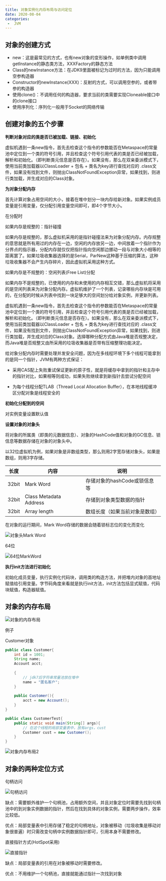 ```yaml
---
title: 对象实例化内存布局与访问定位
date: 2020-08-04
categories:
 -  JVM
---
```


## 对象的创建方式

- new：这是最常见的方式，也有new对象的变形操作，如单例类中调用getInstance的静态类方法，XXXFactory的静态方法
- Class的newInstance方法：在JDK9里面被标记为过时的方法，因为只能调用空参构造器
- Constructor的newInstance(XXX)：反射的方式，可以调用空参的，或者带参的构造器
- 使用clone()：不调用任何的构造器，要求当前的类需要实现Cloneable接口中的clone接口
- 使用序列化：序列化一般用于Socket的网络传输

## 创建对象的五个步骤

**判断对象对应的类是否已被加载、链接、初始化**

虚拟机遇到一条new指令，首先去检查这个指令的参数能否在Metaspace的常量池中定位到一个类的符号引用，并且检查这个符号引用代表的类是否已经被加载，解析和初始化。（即判断类元信息是否存在）。如果没有，那么在双亲委派模式下，使用当前类加载器以ClassLoader + 包名 + 类名为key进行查找对应的 .class文件，如果没有找到文件，则抛出ClassNotFoundException异常，如果找到，则进行类加载，并生成对应的Class对象。

**为对象分配内存**

首先计算对象占用空间的大小，接着在堆中划分一块内存给新对象。如果实例成员变量是引用变量，仅分配引用变量空间即可，即4个字节大小。

在分配时

如果内存是规整的：指针碰撞

如果内存是规整的，那么虚拟机采用的是指针碰撞法来为对象分配内存。内存规整的意思就是所有用过的内存在一边，空闲的内存放另一边，中间放着一个指针作为分界点的指示器，分配内存就仅仅把指针指向空闲那边挪动一段与对象大小相等的距离罢了。如果垃圾收集器选择的是Serial，ParNew这种基于压缩的算法，这种垃圾收集器不会产生内存碎片，因此虚拟机采用这种方式。

如果内存是不规整的：空闲列表(Free List)分配

如果内存不是规整的，已使用的内存和未使用的内存相互交错，那么虚拟机将采用的是空闲列表来为对象分配内存。虚拟机维护了一个列表，记录哪些内存块是可用的，在分配的时候从列表中找到一块足够大的空间划分给对象实例，并更新列表。

虚拟机遇到一条new指令，首先去检查这个指令的参数能否在Metaspace的常量池中定位到一个类的符号引用，并且检查这个符号引用代表的类是否已经被加载，解析和初始化。（即判断类元信息是否存在）。如果没有，那么在双亲委派模式下，使用当前类加载器以ClassLoader + 包名 + 类名为key进行查找对应的 .class文件，如果没有找到文件，则抛出ClassNotFoundException异常，如果找到，则进行类加载，并生成对应的Class对象。选择哪种分配方式由Java堆是否规整决定，而Java堆是否规整又由所采用的垃圾收集器是否带有压缩整理功能决定。

给对象分配内存时需要处理并发安全问题，因为在多线程环境下多个线程可能拿到的是同一个指针，JVM有两种方式保证：

- 采用CAS配上失败重试保证更新的原子性，就是将缓存中拿到的指针和主存中的指针对比，如果相等则成功，如果失败继续拿到新指针去尝试分配空间

- 为每个线程分配TLAB（Thread Local Allocation Buffer），在本地线程缓冲区分配对象是线程安全的

**初始化分配到的空间**

对实例变量设置默认值

**设置对象的对象头**

将对象的所属类（即类的元数据信息）、对象的HashCode值和对象的GC信息、锁信息等数据存储在对象的对象头中。

以32位虚拟机为例，如果对象是非数组类型，那么则用2字宽存储对象头，如果是数组，则用3字存储。

| 长度  | 内容                   | 说明                           |
| ----- | ---------------------- | ------------------------------ |
| 32bit | Mark Word              | 存储对象的hashCode或锁信息等   |
| 32bit | Class Metadata Address | 存储到对象类型数据的指针       |
| 32bit | Array length           | 数组长度（如果当前对象是数组） |

在对象的运行期间，Mark Word存储的数据会随着锁标志位的变化而变化

![对象头Mark Word](https://gitee.com/Krains/FigureBed/raw/master/img/%E5%AF%B9%E8%B1%A1%E5%A4%B4Mark%20Word.png)

64位

![64位MarkWord](https://gitee.com/Krains/FigureBed/raw/master/img/64%E4%BD%8DMarkWord.png)

**执行init方法进行初始化**

初始化成员变量，执行实例化代码块，调用类的构造方法，并把堆内对象的首地址赋值给引用变量。字节码角度来看就是执行init方法，init方法包括显式赋值，代码块赋值，构造器赋值。

## 对象的内存布局

![对象的内存布局](https://gitee.com/Krains/FigureBed/raw/master/img/%E5%AF%B9%E8%B1%A1%E7%9A%84%E5%86%85%E5%AD%98%E5%B8%83%E5%B1%80.png)

例子

Customer对象

```java
public class Customer{
    int id = 1001;
    String name;
    Account acct;
    
    {
        // jdk7后字符串常量池放在堆中
        name = "匿名客户";
    }
    
    public Customer(){
        acct = new Account();
    }
}
```

```java
public class CustomerTest{
    public static void main(String[] args){
        // 在这个线程的局部变量表中，放有args，cust
        Customer cust = new Customer();
    }
} 
```

![对象内存布局2](https://gitee.com/Krains/FigureBed/raw/master/img/%E5%AF%B9%E8%B1%A1%E5%86%85%E5%AD%98%E5%B8%83%E5%B1%802.png)

## 对象的两种定位方式

句柄访问

![句柄访问](https://gitee.com/Krains/FigureBed/raw/master/img/%E5%8F%A5%E6%9F%84%E8%AE%BF%E9%97%AE.png)

缺点：需要额外维护一个句柄池，占用额外空间，并且对象定位时需要先找到句柄池中的到对象实例数据的指针，然后在找到具体的对象实例，需要两步操作，效率比较低。

优点：局部变量表中引用存储了稳定的句柄地址，对象被移动（垃圾收集是移动对象很普遍）时只需改变句柄中实例数据指针即可，引用本身不需要修改。

直接指针方式(HotSpot采用)

![直接指针](https://gitee.com/Krains/FigureBed/raw/master/img/%E7%9B%B4%E6%8E%A5%E6%8C%87%E9%92%88.png)

缺点：局部变量表的引用在对象被移动时需要修改。

优点：不用维护一个句柄池，直接就能通过指针一次找到对象